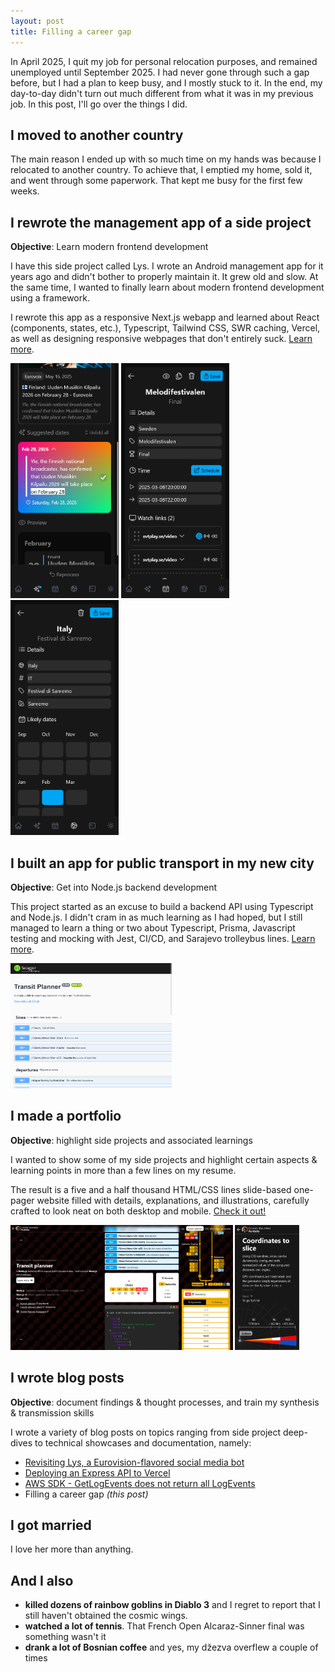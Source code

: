 ```yaml
---
layout: post
title: Filling a career gap
---
```


In April 2025, I quit my job for personal relocation purposes, and remained unemployed until September 2025. I had never
gone through such a gap before, but I had a plan to keep busy, and I mostly stuck to it. In the end, my day-to-day
didn't turn out much different from what it was in my previous job. In this post, I'll go over the things I did.

<!-- more -->

## I moved to another country

The main reason I ended up with so much time on my hands was because I relocated to another country. To achieve that, I
emptied my home, sold it, and went through some paperwork. That kept me busy for the first few weeks.

## I rewrote the management app of a side project

**Objective**: Learn modern frontend development

I have this side project called Lys. I wrote an Android management app for it years ago and didn't bother to properly
maintain it. It grew old and slow. At the same time, I wanted to finally learn about modern frontend development using a
framework.

I rewrote this app as a responsive Next.js webapp and learned about React (components, states, etc.), Typescript,
Tailwind CSS, SWR caching, Vercel, as well as designing responsive webpages that don't entirely
suck. [Learn more](https://corentindautreme.github.io/portfolio#lys).

<img width="173" height="376" alt="Image" src="https://raw.githubusercontent.com/corentindautreme/corentindautreme.github.io/refs/heads/master/images/portfolio/lys_manager_suggestion_ter_dark.png" /> <img width="173" height="376" alt="Image" src="https://raw.githubusercontent.com/corentindautreme/corentindautreme.github.io/refs/heads/master/images/portfolio/lys_manager_event_dark.png" /> <img width="173" height="376" alt="Image" src="https://raw.githubusercontent.com/corentindautreme/corentindautreme.github.io/refs/heads/master/images/portfolio/lys_manager_country_dark.png" />

## I built an app for public transport in my new city

**Objective**: Get into Node.js backend development

This project started as an excuse to build a backend API using Typescript and Node.js. I didn't cram in as much learning
as I had hoped, but I still managed to learn a thing or two about Typescript, Prisma, Javascript testing and mocking
with Jest,
CI/CD, <span class="tooltip-toggle" aria-label="Very useful to visit my (incredibly lovely, by the way - I really won the lottery when I married this woman 🥹) in-laws">
and Sarajevo trolleybus lines</span>. [Learn more](https://corentindautreme.github.io/portfolio#transit-planner).

<img width="auto" height="200" alt="Image" src="https://raw.githubusercontent.com/corentindautreme/corentindautreme.github.io/refs/heads/master/images/articles/2025-9-5-Filling-A-Career-Gap/transit_planner.png" />

## I made a portfolio

**Objective**: highlight side projects and associated learnings

I wanted to show some of my side projects and highlight certain aspects & learning points in more than a few lines on my
resume.

The result is a five and a half thousand HTML/CSS lines slide-based one-pager website filled with details, explanations,
and illustrations, carefully crafted to look neat on both desktop and
mobile. [Check it out!](https://corentindautreme.github.io/portfolio)

<img width="auto" height="200" alt="Image" src="https://raw.githubusercontent.com/corentindautreme/corentindautreme.github.io/refs/heads/master/images/articles/2025-9-5-Filling-A-Career-Gap/portfolio_desktop.png" /> <img width="auto" height="200" alt="Image" src="https://raw.githubusercontent.com/corentindautreme/corentindautreme.github.io/refs/heads/master/images/articles/2025-9-5-Filling-A-Career-Gap/portfolio_mobile.png" />

## I wrote blog posts

**Objective**: document findings & thought processes, and train my synthesis & transmission skills

I wrote a variety of blog posts on topics ranging from side project deep-dives to technical showcases and documentation,
namely:

* [Revisiting Lys, a Eurovision-flavored social media bot](https://corentindautreme.github.io/Revisiting-Lys-A-Eurovision-Flavored-Social-Media-Bot/)
* [Deploying an Express API to Vercel](https://corentindautreme.github.io/Deploying-An-Express-API-To-Vercel/)
* [AWS SDK - GetLogEvents does not return all LogEvents](https://corentindautreme.github.io/AWS-SDK-GetLogEvents-Does-Not-Return-All-LogEvents/)
* Filling a career gap _(this post)_

## I got married

I love her more than anything.

## And I also

* **killed dozens of rainbow goblins in Diablo 3** and I regret to report that I still haven't obtained the cosmic
  wings.
* **watched a lot of tennis**. That French Open Alcaraz-Sinner final was something wasn't it
* **drank a lot of Bosnian coffee** and yes, my džezva overflew a couple of times